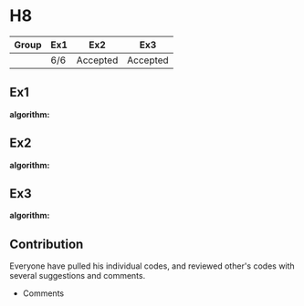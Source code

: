 # H8

| Group | Ex1  | Ex2      | Ex3      |
| ----- | ---- | -------- | -------- |
|       | 6/6  | Accepted | Accepted |

## Ex1

**algorithm:** 

## Ex2

**algorithm:** 

## Ex3

**algorithm:** 



## Contribution

Everyone have pulled his individual codes, and reviewed other's codes with several suggestions and comments. 

*   Comments



